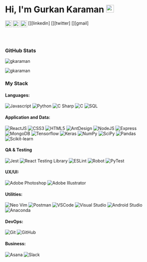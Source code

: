 # Hi, I'm Gurkan Karaman <img src="https://media.giphy.com/media/hvRJCLFzcasrR4ia7z/giphy.gif" width="25px">

[<img align="left" alt="gurkan-hasan-karaman-96568b172 | LinkedIn" width="22px" src="https://cdn.simpleicons.org/linkedin/D83A7C" />][linkedin]
[<img align="left" alt="gurkanhasankaraman | Instagram" width="22px" src="https://cdn.simpleicons.org/instagram/D83A7C" />][twitter]
[<img align="left" alt="hasankaraman294 | Gmail" width="22px" src="https://cdn.simpleicons.org/gmail/D83A7C" />][gmail]

<br>
<br>

### GitHub Stats

<p><img align="center" src="https://github-readme-stats.vercel.app/api?username=GHasanKaraman&show_icons=true&theme=radical" alt="gkaraman" /></p>

<p><img align="center" src="https://github-readme-stats.vercel.app/api/top-langs/?username=GHasanKaraman&hide_progress=true" alt="gkaraman" /></p>

### My Stack

#### Languages:

![Javascript](https://img.shields.io/badge/-JavaScript-EDD222?style=flat&logo=javascript&logoColor=white)
![Python](https://img.shields.io/badge/-Python-3178C6?style=flat&logo=python&logoColor=white)
![C Sharp](https://img.shields.io/badge/-C%20Sharp-239120?style=flat&logo=c-sharp&logoColor=white)
![C](https://img.shields.io/badge/-0175C2?style=flat&logo=C&logoColor=white)
![SQL](https://img.shields.io/badge/-SQL-FFD02F?style=flat&logo=mysql&logoColor=white)

#### Application and Data:

![ReactJS](https://img.shields.io/badge/-ReactJS-51CBF2?style=flat&logo=react&logoColor=white)
![CSS3](https://img.shields.io/badge/-CSS3-1572B6?style=flat&logo=css3)
![HTML5](https://img.shields.io/badge/-HTML5-E34F26?style=flat&logo=html5&logoColor=white)
![AntDesign](https://img.shields.io/badge/-Ant%20Design-1579E9?style=flat&logo=antdesign&logoColor=white)
![NodeJS](http://img.shields.io/badge/-NodeJS-6EBF20?style=flat&logo=node.js&logoColor=white)
![Express](http://img.shields.io/badge/-Express-black?style=flat&logo=express&logoColor=white)
![MongoDB](http://img.shields.io/badge/-MongoDB-47A248?style=flat&logo=mongodb&logoColor=white)
![Tensorflow](https://img.shields.io/badge/-Tensorflow-FF9A00?style=flat&logo=tensorflow&logoColor=white)
![Keras](https://img.shields.io/badge/-Keras-F24E1E?style=flat&logo=keras&logoColor=white)
![NumPy](https://img.shields.io/badge/-NumPy-0079BF?style=flat&logo=numpy&logoColor=white)
![SciPy](https://img.shields.io/badge/-SciPy-02569B?style=flat&logo=scipy&logoColor=white)
![Pandas](https://img.shields.io/badge/-Pandas-5849BE?style=flat&logo=pandas&logoColor=white)
![Scikit-learn](https://img.shields.io/badge/-scikit%20learn-FF6C37?style=flat&logo=scikit-learn&logoColor=white)

#### QA & Testing

![Jest](https://img.shields.io/badge/-Jest-C21325?style=flat&logo=jest&logoColor=white)
![React Testing Library](https://img.shields.io/badge/-React%20Testing%20Library-e9554d?style=flat&logo=octopusdeploy&logoColor=white)
![ESLint](https://img.shields.io/badge/-ESLint-4B32C3?style=flat&logo=eslint&logoColor=white)
![Robot](https://img.shields.io/badge/-Robot-343434?style=flat&logo=Robot%20Framework&logoColor=white)
![PyTest](https://img.shields.io/badge/-PyTest-0175C2?style=flat&logo=pytest&logoColor=white)

#### UX/UI:

![Adobe Photoshop](https://img.shields.io/badge/-Photoshop-31A8FF?style=flat&logo=adobe-photoshop&logoColor=white)
![Adobe Illustrator](https://img.shields.io/badge/-Illustrator-FF9A00?style=flat&logo=adobe-illustrator&logoColor=white)

#### Utilities:

![Neo Vim](https://img.shields.io/badge/-Neovim-3D9a2f?style=flat&logo=neovim&logoColor=white)
![Postman](https://img.shields.io/badge/-Postman-FF6C37?style=flat&logo=postman&logoColor=white)
![VSCode](https://img.shields.io/badge/-VSCode-007ACC?style=flat&logo=visual-studio-code&logoColor=white)
![Visual Studio](https://img.shields.io/badge/-Visual%20Studio-5C2D91?style=flat&logo=visual-studio&logoColor=white)
![Android Studio](https://img.shields.io/badge/-Android%20Studio-3DDC84?style=flat&logo=android-studio&logoColor=white)
![Anaconda](https://img.shields.io/badge/-Anaconda-3EB049?style=flat&logo=anaconda&logoColor=white)

#### DevOps:

![Git](https://img.shields.io/badge/-Git-F05032?style=flat&logo=git&logoColor=white)
![GitHub](https://img.shields.io/badge/-Github-181717?style=flat&logo=github&logoColor=white)

#### Business:

![Asana](https://img.shields.io/badge/-Asana-F06A6A?style=flat&logo=asana&logoColor=white)
![Slack](https://img.shields.io/badge/-Slack-4A154B?style=flat&logo=slack&logoColor=white)

